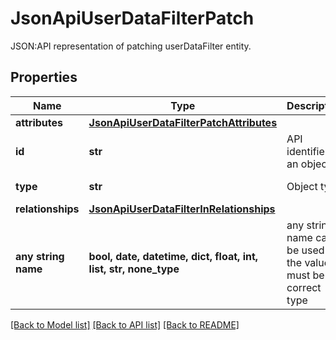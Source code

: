 # JsonApiUserDataFilterPatch

JSON:API representation of patching userDataFilter entity.

## Properties
Name | Type | Description | Notes
------------ | ------------- | ------------- | -------------
**attributes** | [**JsonApiUserDataFilterPatchAttributes**](JsonApiUserDataFilterPatchAttributes.md) |  | 
**id** | **str** | API identifier of an object | 
**type** | **str** | Object type | defaults to "userDataFilter"
**relationships** | [**JsonApiUserDataFilterInRelationships**](JsonApiUserDataFilterInRelationships.md) |  | [optional] 
**any string name** | **bool, date, datetime, dict, float, int, list, str, none_type** | any string name can be used but the value must be the correct type | [optional]

[[Back to Model list]](../README.md#documentation-for-models) [[Back to API list]](../README.md#documentation-for-api-endpoints) [[Back to README]](../README.md)


